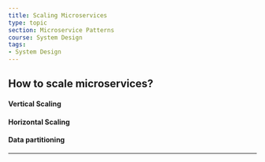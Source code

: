 ```yaml
---
title: Scaling Microservices
type: topic
section: Microservice Patterns
course: System Design
tags:
- System Design
---
```

## How to scale microservices?
#### Vertical Scaling

#### Horizontal Scaling

#### Data partitioning








---